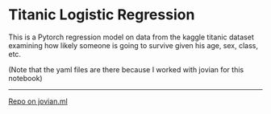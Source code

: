 # Titanic Logistic Regression

This is a Pytorch regression model on data from the kaggle titanic dataset examining how likely someone is going to survive given his age, sex, class, etc.

(Note that the yaml files are there because I worked with jovian for this notebook)

----

[Repo on jovian.ml](https://jovian.ai/undefined-none/titanic-logistic-regression)
